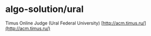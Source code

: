 algo-solution/ural
=============

Timus Online Judge (Ural Federal University)
[http://acm.timus.ru/](http://acm.timus.ru/)
